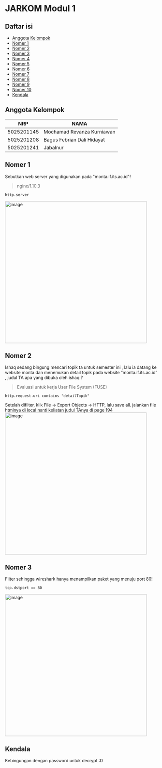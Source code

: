 # JARKOM Modul 1

## Daftar isi

- [Anggota Kelompok](#anggota-kelompok)
- [Nomer 1](#nomer-1)
- [Nomer 2](#nomer-2)
- [Nomer 3](#nomer-3)
- [Nomer 4](#nomer-4)
- [Nomer 5](#nomer-5)
- [Nomer 6](#nomer-6)
- [Nomer 7](#nomer-7)
- [Nomer 8](#nomer-8)
- [Nomer 9](#nomer-9)
- [Nomer 10](#nomer-10)
- [Kendala](#kendala)

## Anggota Kelompok

| NRP        | NAMA                       |
| ---------- | -------------------------- |
| 5025201145 | Mochamad Revanza Kurniawan |
| 5025201208 | Bagus Febrian Dali Hidayat |
| 5025201241 | Jabalnur                   |

## Nomer 1
Sebutkan web server yang digunakan pada "monta.if.its.ac.id"! 
> nginx/1.10.3
```
http.server
```
<img width="468" alt="image" src="https://user-images.githubusercontent.com/73029778/191952888-6bf88901-4d7c-4333-b747-2fd74a8069c6.png">

## Nomer 2
Ishaq sedang bingung mencari topik ta untuk semester ini , lalu ia datang ke website monta dan menemukan detail topik pada website “monta.if.its.ac.id” , judul TA apa yang dibuka oleh ishaq ?
> Evaluasi untuk kerja User File System  (FUSE)
```
http.request.uri contains "detailTopik"
```
Setelah difilter, klik File -> Export Objects -> HTTP, lalu save all. jalankan file htmlnya di local nanti keliatan judul TAnya di page 194 <br>
<img width="468" alt="image" src="https://user-images.githubusercontent.com/73029778/191953053-9c3f2639-1a1b-450c-8255-106e80ed287a.png">

## Nomer 3
Filter sehingga wireshark hanya menampilkan paket yang menuju port 80! 
```
tcp.dstport == 80
```
<img width="468" alt="image" src="https://user-images.githubusercontent.com/73029778/191953191-3a02710c-3616-4d04-ba09-ad2dd24bf47d.png">

## Kendala
Kebingungan dengan password untuk decrypt :D
